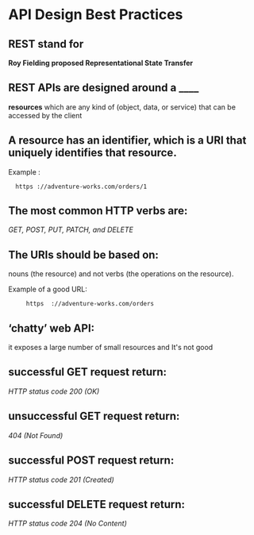 # API Design Best Practices

## REST stand for

**Roy Fielding proposed Representational State Transfer**

## REST APIs are designed around a ____

**resources** which are any kind of (object, data, or service) that can be accessed by the client

## A resource has an identifier, which is a URI that uniquely identifies that resource.

Example :
      
      https ://adventure-works.com/orders/1


## The most common HTTP verbs are:

_GET, POST, PUT, PATCH, and DELETE_

## The URIs should be based on:

 nouns (the resource) and not verbs (the operations on the resource).

 Example of a good URL:

         https  ://adventure-works.com/orders 

## ‘chatty’ web API:

it exposes a large number of small resources and It's not good


## successful GET request return:

 _HTTP status code 200 (OK)_

## unsuccessful GET request return:
_404 (Not Found)_

## successful POST request return:

_HTTP status code 201 (Created)_

## successful DELETE request return:

 _HTTP status code 204 (No Content)_


